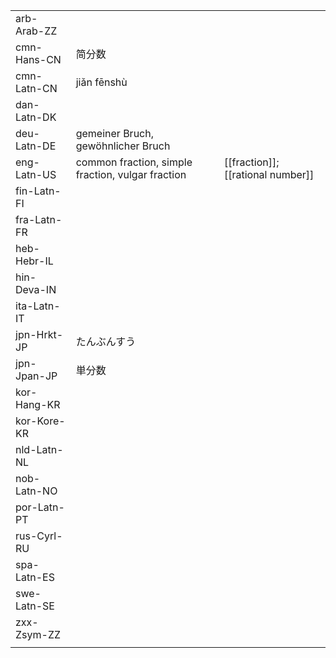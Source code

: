 | | | |
|-|-|-|
| arb-Arab-ZZ |  |  |
| cmn-Hans-CN | 简分数 |  |
| cmn-Latn-CN | jiǎn fēnshù |  |
| dan-Latn-DK |  |  |
| deu-Latn-DE | gemeiner Bruch, gewöhnlicher Bruch |  |
| eng-Latn-US | common fraction, simple fraction, vulgar fraction | [[fraction]]; [[rational number]] |
| fin-Latn-FI |  |  |
| fra-Latn-FR |  |  |
| heb-Hebr-IL |  |  |
| hin-Deva-IN |  |  |
| ita-Latn-IT |  |  |
| jpn-Hrkt-JP | たんぶんすう |  |
| jpn-Jpan-JP | 単分数 |  |
| kor-Hang-KR |  |  |
| kor-Kore-KR |  |  |
| nld-Latn-NL |  |  |
| nob-Latn-NO |  |  |
| por-Latn-PT |  |  |
| rus-Cyrl-RU |  |  |
| spa-Latn-ES |  |  |
| swe-Latn-SE |  |  |
| zxx-Zsym-ZZ |  |  |
|  |  |  |
